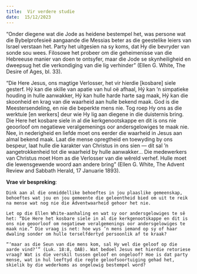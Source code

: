 ```yaml
---
title:  Vir verdere studie
date:  15/12/2023
---
```


“Onder diegene wat die Jode as heidene bestempel het, was persone wat die Bybelprofesieë aangaande die Messias beter as die geestelike leiers van Israel verstaan het. Party het uitgesien na sy koms, dat Hy die bevryder van sonde sou wees. Filosowe het probeer om die geheimenisse van die Hebreeuse manier van doen te ontsyfer, maar die Jode se skynheiligheid en dweepsug het die verkondiging van die lig verhinder” (Ellen G. White, The Desire of Ages, bl. 33).

“Die Here Jesus, ons magtige Verlosser, het vir hierdie [kosbare] siele gesterf. Hý kan die skille van apatie van hul oë afhaal, Hý kan ’n simpatieke houding in hulle aanwakker, Hý kan hulle harde harte sag maak, Hý kan die skoonheid en krag van die waarheid aan hulle bekend maak. God is die Meestersendeling, en nie die beperkte mens nie. Tog roep Hy ons as die werktuie [en werkers] deur wie Hy lig aan diegene in die duisternis bring. Die Here het kosbare siele in al die kerkgenootskappe en dit is ons nie geoorloof om negatiewe veralgemenings oor andersgelowiges te maak nie. Nee, in nederigheid en liefde moet ons eerder die waarheid in Jesus aan almal bekend maak. Laat die mense opregtheid en toewyding by ons bespeur, laat hulle die karakter van Christus in ons sien — dít sal ’n aangetrokkenheid tot die waarheid by hulle aanwakker… Die medewerkers van Christus moet Hom as die Verlosser van die wêreld verhef. Hulle moet die lewensgewende woord aan andere bring” (Ellen G. White, The Advent Review and Sabbath Herald, 17 Januarie 1893).

**Vrae vir bespreking**:

`Dink aan al die onmiddellike behoeftes in jou plaaslike gemeenskap, behoeftes wat jou en jou gemeente die geleentheid bied om uit te reik na mense wat nog nie die Adventwaarheid gehoor het nie. `

`Let op die Ellen White-aanhaling en wat sy oor andersgelowiges te sê het: “Die Here het kosbare siele in al die kerkgenootskappe en dit is ons nie geoorloof om negatiewe veralgemenings oor andersgelowiges te maak nie.” Die vraag is net: hoe wys ’n mens iemand op sy of haar dwaling sonder om hulle terselfdertyd persoonlik af te kraak? `

`“‘maar as die Seun van die mens kom, sal Hy wel die geloof op die aarde vind?’” (Luk. 18:8, OAB). Wat bedoel Jesus met hierdie retoriese vraag? Wat is die verskil tussen geloof en ongeloof? Hoe is dat party mense, wat in hul leeftyd die regte geloofsoortuiging gehad het, skielik by die wederkoms as ongelowig bestempel word? `